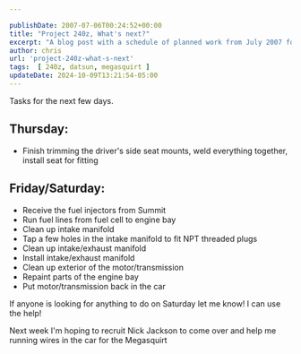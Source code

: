 ```yaml
---

publishDate: 2007-07-06T00:24:52+00:00
title: "Project 240z, What's next?"
excerpt: "A blog post with a schedule of planned work from July 2007 for the 240z"
author: chris
url: 'project-240z-what-s-next'
tags:  [ 240z, datsun, megasquirt ] 
updateDate: 2024-10-09T13:21:54-05:00
---
```


Tasks for the next few days.

## Thursday: 
  - Finish trimming the driver's side seat mounts, weld everything together, install seat for fitting
  
## Friday/Saturday:
  - Receive the fuel injectors from Summit
  - Run fuel lines from fuel cell to engine bay
  - Clean up intake manifold
  - Tap a few holes in the intake manifold to fit NPT threaded plugs
  - Clean up intake/exhaust manifold
  - Install intake/exhaust manifold
  - Clean up exterior of the motor/transmission
  - Repaint parts of the engine bay
  - Put motor/transmission back in the car

If anyone is looking for anything to do on Saturday let me know! I can use the help!

Next week I'm hoping to recruit Nick Jackson to come over and help me running wires in the car for the Megasquirt
